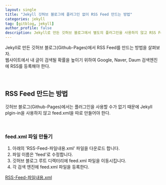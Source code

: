 ```yaml
---
layout: single
title: "Jekyll 깃허브 블로그에 플러그인 없이 RSS Feed 만드는 방법"
categories: jekyll
tag: [gitblog, jekyll]
author_profile: false
description: Jekyll로 만든 깃허브 블로그에서 별도의 플러그인을 사용하지 않고 RSS Feed를 만드는 방법을 살펴보겠습니다.
---
```


Jekyll로 만든 깃허브 블로그(Github-Pages)에서 RSS Feed를 만드는 방법을 살펴보자.  
웹사이트에서 내 글이 검색될 확률을 높이기 위하여 Google, Naver, Daum 검색엔진에 RSS를 등록해야 한다.
<br>
<br>
<br>





## RSS Feed 만드는 방법

깃허브 블로그(Github-Pages)에서는 플러그인을 사용할 수가 없기 때문에 Jekyll plgin-in을 사용하지 않고 feed.xml을 따로 만들어야 한다.

<br>



### feed.xml 파일 만들기

1. 아래의 'RSS-Feed-파일내용.xml' 파일을 다운로드 합니다.
2. 파일 이름은 'feed'로 수정합니다.
3. 깃허브 블로그 루트 디렉터리에 feed.xml 파일을 이동시킵니다. 
4. 각 검색 엔진에 feed.xml 파일을 등록한다.

[RSS-Feed-파일내용.xml](../assets/codefiles/RSS-Feed-파일내용.xml)
